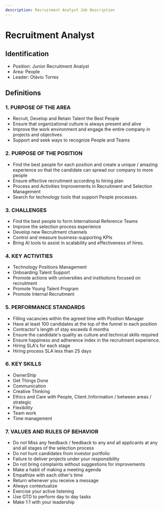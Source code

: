 ```yaml
---
description: Recruitment Analyst Job Description
---
```


# Recruitment Analyst

## Identification

* Position: Junior Recruitment Analyst
* Area: People
* Leader: Otávio Torres

## Definitions

### 1. PURPOSE OF THE AREA

* Recruit, Develop and Retain Talent the Best People
* Ensure that organizational culture is always present and alive
* Improve the work environment and engage the entire company in projects and objectives.
* Support and seek ways to recognize People and Teams

### 2. PURPOSE OF THE POSITION

* Find the best people for each position and create a unique / amazing experience so that the candidate can spread our company to more people
* Ensure effective recruitment according to hiring plan
* Process and Activities Improvements in Recruitment and Selection Management
* Search for technology tools that support People processes.

### 3. CHALLENGES

* Find the best people to form International Reference Teams
* Improve the selection process experience
* Develop new Recruitment channels
* Control and measure business-supporting KPIs
* Bring AI tools to assist in scalability and effectiveness of hires.

### 4. KEY ACTIVITIES

* Technology Positions Management
* Onboarding Talent Support
* Promote actions with universities and institutions focused on recruitment
* Promote Young Talent Program
* Promote Internal Recruitment

### 5. PERFORMANCE STANDARDS

* Filling vacancies within the agreed time with Position Manager
* Have at least 100 candidates at the top of the funnel in each position
* Contractor's length of stay exceeds 6 months
* Ensure the candidate's quality as culture and technical skills required
* Ensure happiness and adherence index in the recruitment experience.
* Hiring SLA's for each stage
* Hiring process SLA less than 25 days

### 6. KEY SKILLS

* OwnerShip
* Get Things Done
* Communication
* Creative Thinking
* Ethics and Care with People, Client /information / between areas / strategic
* Flexibility
* Team work
* Time management

### 7. VALUES AND RULES OF BEHAVIOR

* Do not Miss any feedback / feedback to any and all applicants at any and all stages of the selection process
* Do not hunt candidates from investor portfolio
* Failure to deliver projects under your responsibility
* Do not bring complaints without suggestions for improvements
* Make a habit of making a meeting agenda
* Empathize with each other's time
* Return whenever you receive a message
* Always contextualize
* Exercise your active listening
* Use GTD to perform day to day tasks
* Make 1:1 with your leadership

